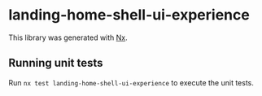 # landing-home-shell-ui-experience

This library was generated with [Nx](https://nx.dev).

## Running unit tests

Run `nx test landing-home-shell-ui-experience` to execute the unit tests.
